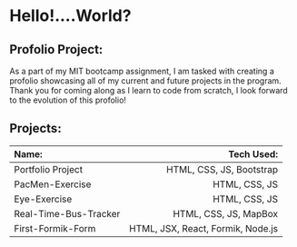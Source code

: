 # Hello!....World?
## Profolio Project:
As a part of my MIT bootcamp assignment, I am tasked with creating a profolio showcasing all of my current and future projects in the program.
Thank you for coming along as I learn to code from scratch, I look forward to the evolution of this profolio!

## Projects:

| Name:         | Tech Used:    |
| :---          |          ---: |
|  Portfolio Project  | HTML, CSS, JS, Bootstrap |
|   PacMen-Exercise   | HTML, CSS, JS |
|     Eye-Exercise    | HTML, CSS, JS |
|Real-Time-Bus-Tracker| HTML, CSS, JS, MapBox |
|  First-Formik-Form  | HTML, JSX, React, Formik, Node.js |
